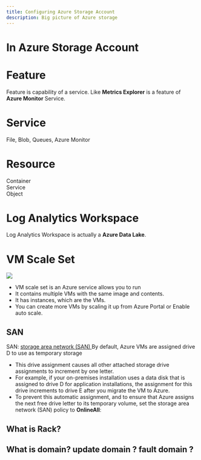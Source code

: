 ```yaml
---
title: Configuring Azure Storage Account
description: Big picture of Azure storage
---
```


# In Azure Storage Account

# Feature

Feature is capability of a service. Like **Metrics Explorer** is a feature of **Azure Monitor** Service.

# Service

File, Blob, Queues, Azure Monitor

# Resource

Container  
Service  
Object  

# Log Analytics Workspace

Log Analytics Workspace is actually a **Azure Data Lake**.


# VM Scale Set
![](https://imgur.com/uGhua33.png)
- VM scale set is an Azure service allows you to run  
- It contains multiple VMs with the same image and contents. 
- It has instances, which are the VMs. 
- You can create more VMs by scaling it up from Azure Portal or Enable auto scale.

## SAN
SAN: [storage area network (SAN) ](https://docs.microsoft.com/en-US/azure/migrate/prepare-for-migration#configure-san-policy)
By default, Azure VMs are assigned drive D to use as temporary storage
-   This drive assignment causes all other attached storage drive assignments to increment by one letter.
-   For example, if your on-premises installation uses a data disk that is assigned to drive D for application installations, the assignment for this drive increments to drive E after you migrate the VM to Azure.
-   To prevent this automatic assignment, and to ensure that Azure assigns the next free drive letter to its temporary volume, set the storage area network (SAN) policy to **OnlineAll**:


## What is Rack?

## What is domain? update domain ? fault domain ?